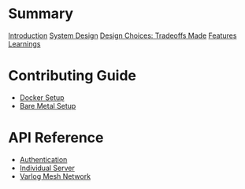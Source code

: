 # Summary

[Introduction](introduction.md)
[System Design](system_design.md)
[Design Choices: Tradeoffs Made]()
[Features]()
[Learnings]()

# Contributing Guide

- [Docker Setup]()
- [Bare Metal Setup]()

# API Reference

- [Authentication]()
- [Individual Server]()
- [Varlog Mesh Network]()
